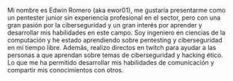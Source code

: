 Mi nombre es Edwin Romero (aka ewor01), me gustaría presentarme como un pentester junior sin experiencia profesional en el sector, pero con una gran pasión por la ciberseguridad y un gran interés por aprender y desarrollar mis habilidades en este campo. Soy ingeniero en ciencias de la computación y he estado aprendiendo sobre pentesting y ciberseguridad en mi tiempo libre. Además, realizo directos en twitch para ayudar a las personas a que aprendan sobre temas de ciberseguridad y hacking ético. Lo que me ha permitido desarrollar mis habilidades de comunicación y compartir mis conocimientos con otros.
<!---
ewor01/ewor01 is a ✨ special ✨ repository because its `README.md` (this file) appears on your GitHub profile.
You can click the Preview link to take a look at your changes.
--->
